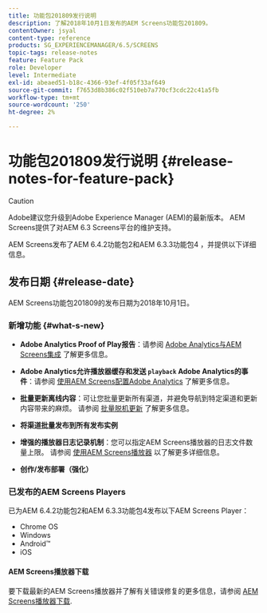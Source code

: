 ```yaml
---
title: 功能包201809发行说明
description: 了解2018年10月1日发布的AEM Screens功能包201809。
contentOwner: jsyal
content-type: reference
products: SG_EXPERIENCEMANAGER/6.5/SCREENS
topic-tags: release-notes
feature: Feature Pack
role: Developer
level: Intermediate
exl-id: abeaed51-b18c-4366-93ef-4f05f33af649
source-git-commit: f7653d8b386c02f510eb7a770cf3cdc22c41a5fb
workflow-type: tm+mt
source-wordcount: '250'
ht-degree: 2%

---
```


# 功能包201809发行说明 {#release-notes-for-feature-pack}

>[!CAUTION]
>
>Adobe建议您升级到Adobe Experience Manager (AEM)的最新版本。 AEM Screens提供了对AEM 6.3 Screens平台的维护支持。

AEM Screens发布了AEM 6.4.2功能包2和AEM 6.3.3功能包4 ，并提供以下详细信息。

## 发布日期 {#release-date}

AEM Screens功能包201809的发布日期为2018年10月1日。

### 新增功能 {#what-s-new}

* **Adobe Analytics Proof of Play报告**：请参阅 [Adobe Analytics与AEM Screens集成](adobe-analytics-integration-aem-screens.md) 了解更多信息。

* **Adobe Analytics允许播放器缓存和发送 `playback` Adobe Analytics的事件**：请参阅 [使用AEM Screens配置Adobe Analytics](configuring-adobe-analytics-aem-screens.md) 了解更多信息。

* **批量更新离线内容**：可让您批量更新所有渠道，并避免导航到特定渠道和更新内容带来的麻烦。 请参阅 [批量脱机更新](bulk-offline-update.md) 了解更多信息。

* **将渠道批量发布到所有发布实例**
* **增强的播放器日志记录机制**：您可以指定AEM Screens播放器的日志文件数量上限。 请参阅 [使用AEM Screens播放器](working-with-screens-player.md) 以了解更多详细信息。

* **创作/发布部署（强化）**

### 已发布的AEM Screens Players

已为AEM 6.4.2功能包2和AEM 6.3.3功能包4发布以下AEM Screens Player：

* Chrome OS
* Windows
* Android™
* iOS

#### AEM Screens播放器下载

要下载最新的AEM Screens播放器并了解有关错误修复的更多信息，请参阅 [AEM Screens播放器下载](https://download.macromedia.com/screens/).

